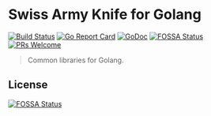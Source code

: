 # Swiss Army Knife for Golang

[![Build Status](https://travis-ci.org/jiusanzhou/knife-go.png)](https://travis-ci.org/jiusanzhou/knife-go)
[![Go Report Card](https://goreportcard.com/badge/github.com/jiusanzhou/knife-go)](https://goreportcard.com/report/github.com/jiusanzhou/knife-go)
[![GoDoc](https://godoc.org/github.com/jiusanzhou/knife-go?status.svg)](https://godoc.org/github.com/jiusanzhou/knife-go)
[![FOSSA Status](https://app.fossa.io/api/projects/git%2Bgithub.com%2Fjiusanzhou%2Fknife-go.svg?type=shield)](https://app.fossa.io/projects/git%2Bgithub.com%2Fjiusanzhou%2Fknife-go?ref=badge_shield)
[![PRs Welcome](https://img.shields.io/badge/PRs-welcome-brightgreen.svg?style=flat-square)](http://makeapullrequest.com)

> Common libraries for Golang.


## License
[![FOSSA Status](https://app.fossa.io/api/projects/git%2Bgithub.com%2Fjiusanzhou%2Fknife-go.svg?type=large)](https://app.fossa.io/projects/git%2Bgithub.com%2Fjiusanzhou%2Fknife-go?ref=badge_large)